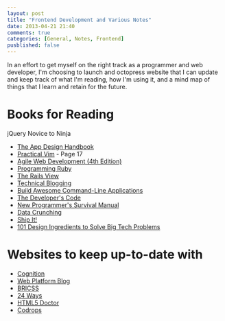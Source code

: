 ```yaml
---
layout: post
title: "Frontend Development and Various Notes"
date: 2013-04-21 21:40
comments: true
categories: [General, Notes, Frontend]
pusblished: false
---
```


In an effort to get myself on the right track as a programmer and web developer, 
I'm choosing to launch and octopress website that I can update and keep track
of what I'm reading, how I'm using it, and a mind map of things that I learn
and retain for the future.

# Books for Reading
jQuery Novice to Ninja
- [The App Design Handbook](http://pragprog.com/book/nbapp/the-app-design-handbook)
- [Practical Vim](http://pragprog.com/book/dnvim/practical-vim) - Page 17
- [Agile Web Development (4th Edition)](http://pragprog.com/book/rails32/agile-web-development-with-rails-3-2)
- [Programming Ruby](http://pragprog.com/book/ruby4/programming-ruby-1-9-2-0)
- [The Rails View](http://pragprog.com/book/warv/the-rails-view)
- [Technical Blogging](http://pragprog.com/book/actb/technical-blogging)
- [Build Awesome Command-Line Applications](http://pragprog.com/book/dccar/build-awesome-command-line-applications-in-ruby)
- [The Developer's Code](http://pragprog.com/book/kcdc/the-developer-s-code)
- [New Programmer's Survival Manual](http://pragprog.com/book/jcdeg/new-programmer-s-survival-manual)
- [Data Crunching](http://pragprog.com/book/gwd/data-crunching)
- [Ship It!](http://pragprog.com/book/prj/ship-it)
- [101 Design Ingredients to Solve Big Tech Problems](http://pragprog.com/book/ec101di/101-design-ingredients-to-solve-big-tech-problems)

# Websites to keep up-to-date with
- [Cognition](http://cognition.happycog.com/)
- [Web Platform Blog](http://blog.webplatform.org/)
- [BRICSS](bricss.net)
- [24 Ways](24ways.org)
- [HTML5 Doctor](html5doctor.com)
- [Codrops](http://tympanus.net/codrops/)
